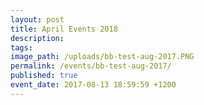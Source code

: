 ```yaml
---
layout: post
title: April Events 2018
description:
tags:
image_path: /uploads/bb-test-aug-2017.PNG
permalink: /events/bb-test-aug-2017/
published: true
event_date: 2017-08-13 18:59:59 +1200
---
```

